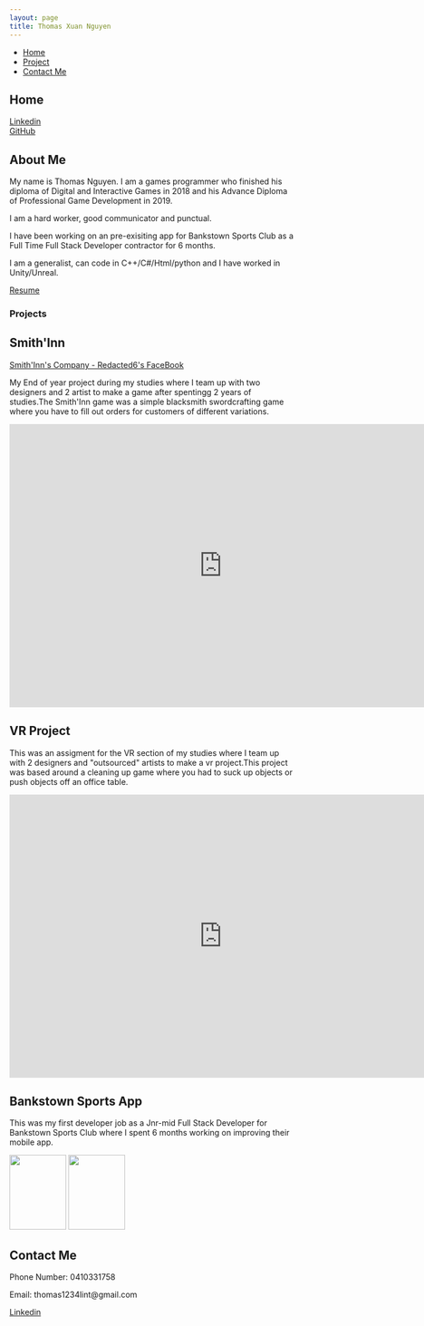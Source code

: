 ```yaml
---
layout: page
title: Thomas Xuan Nguyen
---
```

<!-- Nav tabs -->
<ul class="nav nav-tabs" id="myTab" role="tablist">
  <li class="nav-item">
    <a class="nav-link active" id="home-tab" data-toggle="tab" href="#home" role="tab" aria-controls="home" aria-selected="true">Home</a>
  </li>
  <li class="nav-item">
    <a class="nav-link" id="project-tab" data-toggle="tab" href="#project" role="tab" aria-controls="project" aria-selected="false">Project</a>
  </li>
  <li class="nav-item">
    <a class="nav-link" id="contact-tab" data-toggle="tab" href="#contact" role="tab" aria-controls="contact" aria-selected="false">Contact Me</a>
  </li>
</ul>

<!-- Tab panes -->
<div class="tab-content">
  <div class="tab-pane active" id="home" role="tabpanel" aria-labelledby="home-tab">
  <h2>Home</h2>
  <a href="https://www.linkedin.com/in/thomas-xuan-nguyen">Linkedin</a>
  <br>
  <a href="https://github.com/ThomasXuanNguyen">GitHub</a>
  <br>
  <h2>About Me</h2>
  <p>My name is Thomas Nguyen. I am a games programmer who finished his diploma of Digital and Interactive Games in 2018 and his Advance Diploma of     Professional Game Development in 2019.</p>
  <p>I am a hard worker, good communicator and punctual.</p>
  <p>I have been working on an pre-exisiting app for Bankstown Sports Club as a Full Time Full Stack Developer contractor for 6 months.</p>
  <p>I am a generalist, can code in C++/C#/Html/python and I have worked in Unity/Unreal.</p>
  <a href="https://docs.google.com/document/d/1eLJCcMFJQY5Ry6sWXDNc0OHwEUtIfS7WXZhpmPvLSTs/edit?usp=sharing">Resume</a>
  </div>
  <div class="tab-pane" id="project" role="tabpanel" aria-labelledby="project-tab">
  <h3>Projects</h3>
  <h2>Smith'Inn</h2>
  <p></p>
  <a href="https://www.facebook.com/Redacted6">Smith'Inn's Company - Redacted6's FaceBook</a>
  <p>My End of year project during my studies where I team up with two designers and 2 artist to make a game after spentingg 2 years of studies.The Smith'Inn game was a simple blacksmith swordcrafting game where you have to fill out orders for customers of different variations.</p>
  <iframe width="750" height="500" src="https://www.youtube.com/embed/1W9WNkDU81U" frameborder="0" allow="accelerometer; autoplay; encrypted-media; gyroscope; picture-in-picture" allowfullscreen></iframe>
  <p></p>
  <h2>VR Project</h2>
  <p>This was an assigment for the VR section of my studies where I team up with 2 designers and "outsourced" artists to make a vr project.This project was based around a cleaning up game where you had to suck up objects or push objects off an office table.</p>
  <iframe width="750" height="500" src="https://www.youtube.com/embed/vdfBVo6la4M" frameborder="0" allow="accelerometer; autoplay; encrypted-media; gyroscope; picture-in-picture" allowfullscreen></iframe>
  <h2>Bankstown Sports App</h2>
  <p>This was my first developer job as a Jnr-mid Full Stack Developer for Bankstown Sports Club where I spent 6 months working on improving their mobile app.</p>
  <a href="https://apps.apple.com/au/app/bankstown-sports/id1530485834"><img src="https://cdn.moble.com/w/2374/447378/file/apple-01.jpg" width="100" height="132"></a>
  <a href="https://play.google.com/store/apps/details?id=com.bankstown.sportscentredroid"><img src="https://cdn.moble.com/w/2374/447377/file/google-01.jpg" width="100" height="132"></a>
  </div>
  <div class="tab-pane" id="contact" role="tabpanel" aria-labelledby="contact-tab">
  <h2>Contact Me</h2>
  <p>Phone Number: 0410331758</p>
  <p>Email: thomas1234lint@gmail.com</p>
  <a href="https://www.linkedin.com/in/thomas-xuan-nguyen">Linkedin</a>
  </div>
</div>
